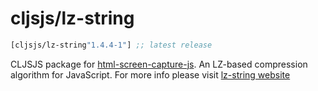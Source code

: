 # cljsjs/lz-string

[](dependency)
```clojure
[cljsjs/lz-string"1.4.4-1"] ;; latest release
```
[](/dependency)

CLJSJS package for [html-screen-capture-js](https://github.com/pieroxy/lz-string). An LZ-based compression algorithm for JavaScript. For more info please visit [lz-string website](http://pieroxy.net/blog/pages/lz-string/index.html)

